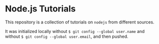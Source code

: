 # Node.js Tutorials

This repository is a collection of tutorials on `nodejs` from different sources.

It was initialized locally without `$ git config --global user.name` and without `$ git config --global user.email`, and then pushed.